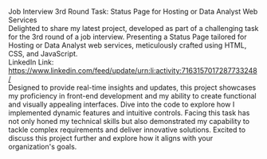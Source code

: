 Job Interview 3rd Round Task: Status Page for Hosting or Data Analyst Web Services
<br>
Delighted to share my latest project, developed as part of a challenging task for the 3rd round of a job interview. Presenting a Status Page tailored for Hosting or Data Analyst web services, meticulously crafted using HTML, CSS, and JavaScript.
<br>
LinkedIn Link: https://www.linkedin.com/feed/update/urn:li:activity:7163157017287733248/
<br>
Designed to provide real-time insights and updates, this project showcases my proficiency in front-end development and my ability to create functional and visually appealing interfaces. Dive into the code to explore how I implemented dynamic features and intuitive controls.
Facing this task has not only honed my technical skills but also demonstrated my capability to tackle complex requirements and deliver innovative solutions. Excited to discuss this project further and explore how it aligns with your organization's goals.
